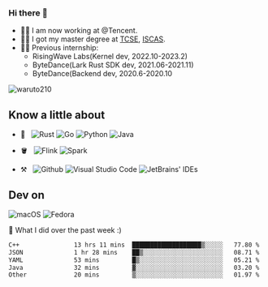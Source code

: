 ### Hi there 👋
- 👨‍💻 I am now working at @Tencent.
- 👨‍🎓 I got my master degree at [TCSE](http://www.tcse.cn), [ISCAS](http://www.iscas.ac.cn).
- 👨‍💻 Previous internship:
  - RisingWave Labs(Kernel dev, 2022.10-2023.2)
  - ByteDance(Lark Rust SDK dev, 2021.06-2021.11)
  - ByteDance(Backend dev, 2020.6-2020.10

<img src="https://komarev.com/ghpvc/?username=waruto210" alt="waruto210" />


## Know a little about

- 📖 &nbsp;
  ![Rust](https://img.shields.io/badge/Rust-red?style=for-the-badge&logo=rust&logoColor=white)
  ![Go](https://img.shields.io/badge/Go-00ADD8?style=for-the-badge&logo=go&logoColor=white)
  ![Python](https://img.shields.io/badge/Python-3776AB?style=for-the-badge&logo=python&logoColor=white)
  ![Java](https://img.shields.io/badge/Java-ED8B00?style=for-the-badge&logo=java&logoColor=white)

- 🪣 &nbsp;
  ![Flink](https://img.shields.io/badge/-Flink-black?style=for-the-badge&logo=apacheflink)
  ![Spark](https://img.shields.io/badge/-Spark-black?style=for-the-badge&logo=apachespark)

- ⚒️ &nbsp;
  ![Github](https://img.shields.io/badge/GitHub-100000?style=for-the-badge&logo=github&logoColor=white)
  ![Visual Studio Code](https://img.shields.io/badge/-Visual%20Studio%20Code-333333?style=for-the-badge&logo=visual-studio-code&logoColor=007ACC)
  ![JetBrains' IDEs](https://img.shields.io/badge/-JetBrains'%20IDEs-333333?style=for-the-badge&logo=jetbrains&logoColor=#000000)

## Dev on
![macOS](https://img.shields.io/badge/-macOS-black?style=for-the-badge&logo=Apple)
![Fedora](https://img.shields.io/badge/-Fedora_Linux-blue?style=for-the-badge&logo=fedora&logoColor=white)

🔭 What I did over the past week :)

<!--START_SECTION:waka-->

```txt
C++               13 hrs 11 mins  ███████████████████▒░░░░░   77.80 %
JSON              1 hr 28 mins    ██▒░░░░░░░░░░░░░░░░░░░░░░   08.71 %
YAML              53 mins         █▒░░░░░░░░░░░░░░░░░░░░░░░   05.21 %
Java              32 mins         ▓░░░░░░░░░░░░░░░░░░░░░░░░   03.20 %
Other             20 mins         ▒░░░░░░░░░░░░░░░░░░░░░░░░   01.97 %
```

<!--END_SECTION:waka-->

